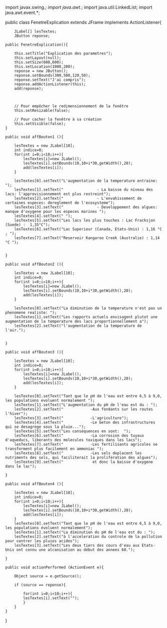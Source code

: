import javax.swing.*; 
import java.awt.*; 
import java.util.LinkedList;
import java.awt.event.*;



public class FenetreExplication extends JFrame implements ActionListener{
	
		JLabel[] lesTextes;
		JButton reponse;

	public FenetreExplication(){

		this.setTitle("Explication des parametres");
		this.setLayout(null);
		this.setSize(600,600);
		this.setLocation(1000,200);
		reponse = new JButton();
        reponse.setBounds(300,500,120,50);
        reponse.setText("J'ai compris"); 
        reponse.addActionListener(this);
        add(reponse); 
	
 

		// Pour empêcher le redimensionnement de la fenêtre
		this.setResizable(false);
    
		// Pour cacher la fenêtre à sa création
		this.setVisible(false);
	}
	
    public void affBouton1 (){
		
		lesTextes = new JLabel[10]; 
		int indice=0;
		for(int i=0;i<10;i++){
			lesTextes[i]=new JLabel();
			lesTextes[i].setBounds(10,10+i*30,getWidth(),20); 
			add(lesTextes[i]);       
		}
		
		lesTextes[0].setText("L'augmentation de la temperature entraine: ");
		lesTextes[1].setText("               - La baisse du niveau des lacs: l'approvisionnement est plus restreint");
		lesTextes[2].setText("               - L'envahissement de certaines especes: dereglement de l'ecosysteme");
		lesTextes[3].setText("               - Developpement des algues: manque d'oxygene pour les especes marines ");
		lesTextes[4].setText(" ");
		lesTextes[5].setText("Les lacs les plus touches : Lac Fracksjon (Suede) :  1,35°C");					 
		lesTextes[6].setText("Lac Superieur (Canada, Etats-­Unis) : 1,16 °C ; ");
		lesTextes[7].setText("Reservoir Kangaroo Creek (Australie) : 1,14 °C ");   
	
		
	}
	
	public void affBouton2 (){
		
		lesTextes = new JLabel[10]; 
		int indice=0;
		for(int i=0;i<10;i++){
			lesTextes[i]=new JLabel();
			lesTextes[i].setBounds(10,10+i*30,getWidth(),20); 
			add(lesTextes[i]);       
		}
		
		lesTextes[0].setText("La diminution de la temperature n'est pas un phenomene realiste: ");
		lesTextes[1].setText("Les rapports actuels envisagent plutot une augmentation de la temperature des lacs proportionnellement a");
		lesTextes[2].setText("l'augmentation de la temperature de l'air.");
	
		
	}
	
	public void affBouton3 (){
		
		lesTextes = new JLabel[10]; 
		int indice=0;
		for(int i=0;i<10;i++){
			lesTextes[i]=new JLabel();
			lesTextes[i].setBounds(10,10+i*30,getWidth(),20); 
			add(lesTextes[i]);       
		}
		
		lesTextes[0].setText("Tant que le pH de l'eau est entre 6,5 à 9,0, les populations evoluent normalement ");
		lesTextes[1].setText("L'augmentation du pH de l'eau est du : ");
		lesTextes[2].setText("            -Aux fondants sur les routes l'hiver");
		lesTextes[3].setText("            -L'agriculture");
	    lesTextes[4].setText("            -Le beton des infrastructures qui se desagrege sous la pluie...");
		lesTextes[5].setText("Les conséquences en sont:  ");
		lesTextes[6].setText("            -La corrosion des tuyaux d'aqueducs, liberants des molecules toxiques dans les lacs");					 
		lesTextes[7].setText("            -Les fertilisants agricoles se transforment plus facilement en ammoniac ");
		lesTextes[8].setText("            -Les sels deplacent les nutriments des sols, qui faciliterait la prolifération des algues");
		lesTextes[9].setText("             et donc la baisse d'oxygene dans le lac");
		
	}
	
	public void affBouton4 (){
		
		lesTextes = new JLabel[10]; 
		int indice=0;
		for(int i=0;i<10;i++){
			lesTextes[i]=new JLabel();
			lesTextes[i].setBounds(10,10+i*30,getWidth(),20); 
			add(lesTextes[i]);       
		}
		lesTextes[0].setText("Tant que le pH de l'eau est entre 6,5 à 9,0, les populations évoluent normalement");
		lesTextes[1].setText("La diminution du pH de l'eau est du : ");
		lesTextes[2].setText("à l'acceleration du controle de la pollution pour contrer les pluies acides");
		lesTextes[3].setText("Les deux tiers des cours d'eau aux Etats-Unis ont connu une alcanisation au début des annees 60.");
		
	}
	
	public void actionPerformed (ActionEvent e){
		
		Object source = e.getSource();
		
		if (source == reponse){
			
			for(int i=0;i<10;i++){
			lesTextes[i].setText("");
			}
		}
	}
		
}
